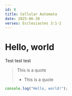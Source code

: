 ```yaml
---
id: 0
title: Cellular Automata
date: 2025-06-30
verses: Ecclesiastes 3:1-2
---
```


# Hello, world

Test test test

> This is a quote
>
> - This is a quote

```ts
console.log("Hello, world!");
```

